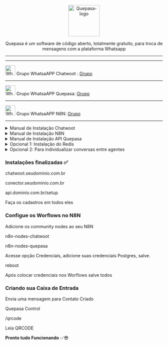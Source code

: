 <p align="center">
	<img src="https://github.com/nocodeleaks/quepasa/raw/main/src/assets/favicon.png" alt="Quepasa-logo" width="100" />	
	<p align="center">Quepasa é um software de código aberto, totalmente gratuito, para troca de mensagens com a plataforma Whatsapp</p>
</p>
<hr />
<p align="left">
</p>
<hr />
<p align="left">
	<img src="https://whatsapp.com/favicon.ico" alt="WhatsAPP-logo" width="32" />
	<span>Grupo WhatsaAPP Chatwoot : </span>
	<a href="https://chat.whatsapp.com/CLKge3hmHmmBcIL04mBzmT" target="_blank">Grupo</a>
<hr />
<p align="left">
	<img src="https://whatsapp.com/favicon.ico" alt="WhatsAPP-logo" width="32" />
	<span>Grupo WhatsaAPP Quepasa: </span>
	<a href="https://chat.whatsapp.com/Cv5WfmujRzE09yQ6hagYim" target="_blank">Grupo</a>
</p>
<hr />
<p align="left">
	<img src="https://whatsapp.com/favicon.ico" alt="WhatsAPP-logo" width="32" />
	<span>Grupo WhatsaAPP N8N: </span>
	<a href="https://telinkei.com/gp-n8n-zap" target="_blank">Grupo</a>
</p>
<hr />
<details>
<summary>Manual de Instalação Chatwoot</summary>
</br>
 ```bash
# Atualize sua máquina com os últimos pacotes
sudo apt update && apt upgrade -y

# Baixe o instalador automático do Chatwoot, execute a permisão no arquivo install.sh
wget https://get.chatwoot.app/linux/install.sh
chmod +x install.sh

# Inicie a instalação, digite "yes" para SSL, em seguida digite seu dominio e prossiga confimando com yes.
# Esse processo vai levar média ~ 15
./install.sh --install
```

Use as opções abaixo

yes

chatwoot.dominio.com.br

contato@dominio.com.br

yes para todos

### Alterando Idioma e ativando sua tela de cadastro

nano /home/chatwoot/chatwoot/.env

Altere a linha:

`DEFAULT_LOCALE=pt_BR` para `ENABLE_ACCOUNT_SIGNUP=true`

`systemctl daemon-reload && systemctl restart chatwoot.target`

Acesse: seudominio.com.br

Faça seu cadastro

### Habilitando configurações ocultas do Chatwoot no banco de dados PostgreSQL

```bash
sudo -i -u postgres psql

\c chatwoot_production

update installation_configs set locked = false;

\q
```

NOMES CHATWOOT TERMOS E POLITICA DE PRIVACIDADE

**Acesse super Admin**

https://seudominio.com.br/super_admin

Opção>installation_configs

```bash
LOGO
LOGO_THUMBNAIL
NOMES CHATWOOT:
```

### Alterando nomes na Plataforma

```bash
INSTALLATION_NAME
BRAND_NAME
TERMOS E POLITICA DE PRIVACIDADE
TERMS_URL
PRIVACY_URL
BRAND_URL
WIDGET_BRAND_URL
```

</details>

<details>
<summary>Manual de Instalação N8N</summary>

cd

sudo npm install -g n8n@0.230.3

npm install pm2 -g

wget https://dl.google.com/linux/direct/google-chrome-stable_current_amd64.deb

sudo apt install ./google-chrome-stable_current_amd64.deb

sudo nano /etc/nginx/sites-available/n8n

```bash
server {
  server_name conector.dominio.com;
  
  underscores_in_headers on;

  location / {

   proxy_pass http://127.0.0.1:5678;
   proxy_pass_header Authorization;
   proxy_set_header Upgrade $http_upgrade;
   proxy_set_header Connection "upgrade";
   proxy_set_header Host $host;
   proxy_set_header X-Forwarded-Proto $scheme;
   proxy_set_header X-Forwarded-Ssl on; # Optional
   proxy_set_header X-Real-IP $remote_addr;
   proxy_set_header X-Forwarded-For $proxy_add_x_forwarded_for;
   proxy_http_version 1.1;
   proxy_set_header Connection "";
   proxy_buffering off;
   client_max_body_size 0;
   proxy_read_timeout 36000s;
   proxy_redirect off;
  }
  add_header Strict-Transport-Security "max-age=31536000; includeSubDomains" always;
  ssl_protocols TLSv1.2 TLSv1.3;
} 
  ```

sudo ln -s /etc/nginx/sites-available/n8n /etc/nginx/sites-enabled

sudo certbot --nginx

sudo service nginx restart

pm2 start n8n --cron-restart="0 0 * * *" -- start


### EXECUTE COMANDO ABAIXO PARA NÃO CAIR QUANDO REINICIAR A VPS

sudo pm2 startup ubuntu -u root && sudo pm2 startup ubuntu -u root --hp /root && sudo pm2 save

cd /root/.n8n

nano .env

Altere as seguintes variaveis baixo no arquivo .env

C8Q_QP_DEFAULT_USER=coloque email do Quepasa

C8Q_QP_BOTTITLE=Nome da Plataforma

C8Q_CW_PUBLIC_URL=domniochatwoot

C8Q_QP_CONTACT=Seu email

C8Q_QP_CONTACT=Seu email

WEBHOOK_URL=https://conector.dominio.com.br

N8N_EDITOR_BASE_URL=https://conector.dominio.com.br

```
C8Q_SINGLETHREAD=false
C8Q_QUEPASAINBOXCONTROL=1001
C8Q_GETCHATWOOTCONTACTS=1002
C8Q_QUEPASACHATCONTROL=1003
C8Q_CHATWOOTPROFILEUPDATE=1004
C8Q_POSTTOWEBCALLBACK=1005
C8Q_POSTTOCHATWOOT=1006
C8Q_CHATWOOTTOQUEPASAGREETINGS=1007
C8Q_CW_PUBLIC_URL="chatwoot.seudominio.com.br"
C8Q_QP_DEFAULT_USER="contato@seudominio.com.br"
C8Q_QP_BOTTITLE="Chatwoot"
C8Q_QP_CONTACT="contato@seudominio.com.br"
N8N_EDITOR_BASE_URL="https://conector.dominio.com.br"
WEBHOOK_URL="https://conector.dominio.com.br"
```

# Cria um link simbólico chamado ".env" que aponta para o arquivo "./.n8n/.env" no sistema de arquivos.
ln -s ./.n8n/.env .env

pm2 restart all --update-env

</details>

<details>
<summary>Manual de Instalação API Quepasa</summary>

cd

```
git clone https://github.com/nocodeleaks/quepasa /opt/quepasa-source
bash /opt/quepasa-source/helpers/install.sh
bash /opt/quepasa-source/helpers/update-workflows.sh
```

sudo nano /etc/nginx/sites-available/quepasa

```bash
server {

  server_name quepasa.dominio.com.br;

  location / {

    proxy_pass http://127.0.0.1:31000;

    proxy_http_version 1.1;

    proxy_set_header Upgrade $http_upgrade;

    proxy_set_header Connection 'upgrade';

    proxy_set_header Host $host;

    proxy_set_header X-Real-IP $remote_addr;

    proxy_set_header X-Forwarded-Proto $scheme;

    proxy_set_header X-Forwarded-For $proxy_add_x_forwarded_for;
    
    proxy_cache_bypass $http_upgrade;

  }

  }
```

sudo ln -s /etc/nginx/sites-available/quepasa /etc/nginx/sites-enabled

sudo certbot --nginx

sudo service nginx restart

### Ativando SSL da API Quepasa

nano /opt/quepasa-source/src/.env

Adicione na linha 1 `APP_TITLE=Nome da Sua Empresa`

Alterar linha 2 de `WEBSOCKETSSL=false` para `WEBSOCKETSSL=true`

Alterar linha 8 para `REMOVEDIGIT9=true`

systemctl restart quepasa

</details>

<details>
<summary>Opcional 1: Instalação do Redis</summary>

sudo add-apt-repository ppa:redislabs/redis

sudo apt update

sudo apt install redis

sudo apt-get install libvips
</details>

<details>
<summary>Opcional 2: Para individualizar conversas entre agentes</summary>

```bash

mv /home/chatwoot/chatwoot/app/javascript/dashboard/components/ChatList.vue /home/chatwoot/chatwoot/app/javascript/dashboard/components/ChatList.vue.old

```

cd /home/chatwoot/chatwoot/app/javascript/dashboard/components

```bash

wget "https://raw.githubusercontent.com/EngajamentoFlow/quepasa/main/ChatList.vue"

```

Após alterações acima, rebuildar seu Chatwoot

sudo -i -u chatwoot

cd chatwoot

rake assets:precompile RAILS_ENV=production

exit

systemctl daemon-reload && systemctl restart chatwoot.target

</details>

### Instalações finalizadas ✅

chatwoot.seudominio.com.br

conector.seudominio.com.br

api.dominio.com.br/setup

Faça os cadastros em todos eles

### Configue os Worflows no N8N

Adicione os community nodes ao seu N8N

n8n-nodes-chatwoot

n8n-nodes-quepasa

Acesse opção Credenciais, adicione suas credenciais Postgres, salve.

reboot

Após colocar credenciais nos Worflows salve todos 

### Criando sua Caixa de Entrada

Envia uma mensagem para Contato Criado

Quepasa Control

/qrcode

Leia QRCODE

**Pronto tudo Funcionando** ✅😎

